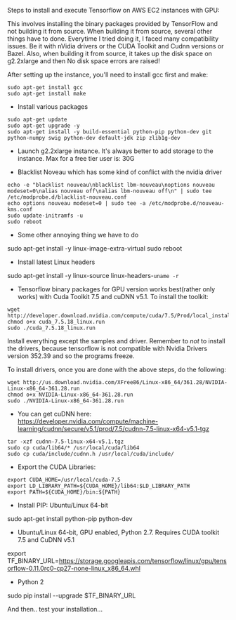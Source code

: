 Steps to install and execute Tensorflow on AWS EC2 instances with GPU:

This involves installing the binary packages provided by TensorFlow and not building it from source.
When building it from source, several other things have to done. Everytime I tried doing it, I 
faced many compatibility issues. Be it with nVidia drivers or the CUDA Toolkit and Cudnn versions or Bazel.
Also, when building it from source, it takes up the disk space on g2.2xlarge and then No disk space errors are raised! 

After setting up the instance, you'll need to install gcc first and make: 

```
sudo apt-get install gcc
sudo apt-get install make
```
* Install various packages
```
sudo apt-get update
sudo apt-get upgrade -y
sudo apt-get install -y build-essential python-pip python-dev git python-numpy swig python-dev default-jdk zip zlib1g-dev
```

* Launch g2.2xlarge instance. It's always better to add storage to the instance. Max for a free tier user is: 30G

* Blacklist Noveau which has some kind of conflict with the nvidia driver
```
echo -e "blacklist nouveau\nblacklist lbm-nouveau\noptions nouveau modeset=0\nalias nouveau off\nalias lbm-nouveau off\n" | sudo tee /etc/modprobe.d/blacklist-nouveau.conf
echo options nouveau modeset=0 | sudo tee -a /etc/modprobe.d/nouveau-kms.conf
sudo update-initramfs -u
sudo reboot 
```

* Some other annoying thing we have to do

sudo apt-get install -y linux-image-extra-virtual
sudo reboot

* Install latest Linux headers

sudo apt-get install -y linux-source linux-headers-`uname -r` 

* Tensorflow binary packages for GPU version works best(rather only works) with Cuda Toolkit 7.5 and cuDNN v5.1. To install the toolkit:

```
wget http://developer.download.nvidia.com/compute/cuda/7.5/Prod/local_installers/cuda_7.5.18_linux.run
chmod o+x cuda_7.5.18_linux.run
sudo ./cuda_7.5.18_linux.run
```

Install everything except the samples and driver. Remember to *not* to install the drivers, because tensorflow is not compatible with Nvidia Drivers version 352.39 and so the programs freeze.

To install drivers, once you are done with the above steps, do the following:

```
wget http://us.download.nvidia.com/XFree86/Linux-x86_64/361.28/NVIDIA-Linux-x86_64-361.28.run
chmod o+x NVIDIA-Linux-x86_64-361.28.run
sudo ./NVIDIA-Linux-x86_64-361.28.run
```

* You can get cuDNN here: https://developer.nvidia.com/compute/machine-learning/cudnn/secure/v5.1/prod/7.5/cudnn-7.5-linux-x64-v5.1-tgz
```
tar -xzf cudnn-7.5-linux-x64-v5.1.tgz 
sudo cp cuda/lib64/* /usr/local/cuda/lib64
sudo cp cuda/include/cudnn.h /usr/local/cuda/include/
```
* Export the CUDA Libraries:
```
export CUDA_HOME=/usr/local/cuda-7.5
export LD_LIBRARY_PATH=${CUDA_HOME}/lib64:$LD_LIBRARY_PATH
export PATH=${CUDA_HOME}/bin:${PATH}
```

* Install PIP: Ubuntu/Linux 64-bit

sudo apt-get install python-pip python-dev

* Ubuntu/Linux 64-bit, GPU enabled, Python 2.7. Requires CUDA toolkit 7.5 and CuDNN v5.1

export TF_BINARY_URL=https://storage.googleapis.com/tensorflow/linux/gpu/tensorflow-0.11.0rc0-cp27-none-linux_x86_64.whl

* Python 2

sudo pip install --upgrade $TF_BINARY_URL

And then.. test your installation...






